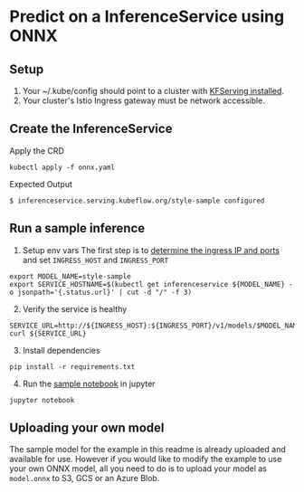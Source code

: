 
# Predict on a InferenceService using ONNX
## Setup
1. Your ~/.kube/config should point to a cluster with [KFServing installed](https://github.com/kubeflow/kfserving/#install-kfserving).
2. Your cluster's Istio Ingress gateway must be network accessible.

## Create the InferenceService
Apply the CRD
```
kubectl apply -f onnx.yaml 
```

Expected Output
```
$ inferenceservice.serving.kubeflow.org/style-sample configured
```

## Run a sample inference

1. Setup env vars
The first step is to [determine the ingress IP and ports](../../../README.md#determine-the-ingress-ip-and-ports) and set `INGRESS_HOST` and `INGRESS_PORT`

```
export MODEL_NAME=style-sample
export SERVICE_HOSTNAME=$(kubectl get inferenceservice ${MODEL_NAME} -o jsonpath='{.status.url}' | cut -d "/" -f 3)
```
2. Verify the service is healthy
```
SERVICE_URL=http://${INGRESS_HOST}:${INGRESS_PORT}/v1/models/$MODEL_NAME
curl ${SERVICE_URL}
```
3. Install dependencies
```
pip install -r requirements.txt
```
4. Run the [sample notebook](mosaic-onnx.ipynb) in jupyter
```
jupyter notebook
```

## Uploading your own model
The sample model for the example in this readme is already uploaded and available for use. However if you would like to modify the example to use your own ONNX model, all you need to do is to upload your model as `model.onnx` to S3, GCS or an Azure Blob.
